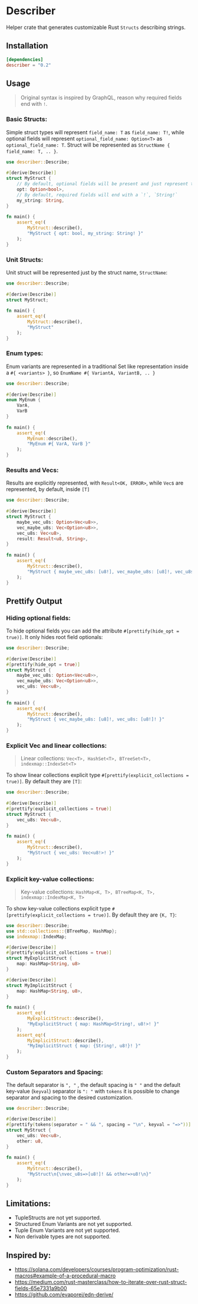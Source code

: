 # Describer

Helper crate that generates customizable Rust `Structs` describing strings.

## Installation
```toml
[dependencies]
describer = "0.2"
```

## Usage

> Original syntax is inspired by GraphQL, reason why required fields end with `!`.

### Basic Structs:

Simple struct types will represent `field_name: T` as `field_name: T!`, while optional fields will represent `optional_field_name: Option<T>` as `optional_field_name: T`. Struct will be represented as `StructName { field_name: T, .. }`.
```rust
use describer::Describe;
 
#[derive(Describe)]
struct MyStruct {
    // By default, optional fields will be present and just represent the generic type, `bool`
    opt: Option<bool>,
    // By default, required fields will end with a `!`, `String!`
    my_string: String,
}
 
fn main() {
    assert_eq!(
        MyStruct::describe(),
        "MyStruct { opt: bool, my_string: String! }"
    );
}
```

### Unit Structs:

Unit struct will be represented just by the struct name, `StructName`:
```rust
use describer::Describe;
 
#[derive(Describe)]
struct MyStruct;
 
fn main() {
    assert_eq!(
        MyStruct::describe(),
        "MyStruct"
    );
}
```

### Enum types:

Enum variants are represented in a traditional Set like representation inside a `#{ <variants> }`, so `EnumName #{ VariantA, VariantB, .. }`
```rust
use describer::Describe;
 
#[derive(Describe)]
enum MyEnum {
    VarA,
    VarB
}
 
fn main() {
    assert_eq!(
        MyEnum::describe(),
        "MyEnum #{ VarA, VarB }"
    );
}
```

### Results and Vecs:

Results are explicitly represented, with `Result<OK, ERROR>`, while `Vec`s are represented, by default, inside `[T]`
```rust
use describer::Describe;
 
#[derive(Describe)]
struct MyStruct {
    maybe_vec_u8s: Option<Vec<u8>>,
    vec_maybe_u8s: Vec<Option<u8>>,
    vec_u8s: Vec<u8>,
    result: Result<u8, String>,
}
 
fn main() {
    assert_eq!(
        MyStruct::describe(),
        "MyStruct { maybe_vec_u8s: [u8!], vec_maybe_u8s: [u8]!, vec_u8s: [u8!]!, result: Result<u8!, String!>! }"
    );
}
```

## Prettify Output

### Hiding optional fields:
To hide optional fields you can add the attribute `#[prettify(hide_opt = true)]`. It only hides root field optionals:

```rust
use describer::Describe;
 
#[derive(Describe)]
#[prettify(hide_opt = true)]
struct MyStruct {
    maybe_vec_u8s: Option<Vec<u8>>,
    vec_maybe_u8s: Vec<Option<u8>>,
    vec_u8s: Vec<u8>,
}
 
fn main() {
    assert_eq!(
        MyStruct::describe(),
        "MyStruct { vec_maybe_u8s: [u8]!, vec_u8s: [u8!]! }"
    );
}
```

### Explicit Vec and linear collections:

> Linear collections: `Vec<T>, HashSet<T>, BTreeSet<T>, indexmap::IndexSet<T>`

To show linear collections explicit type `#[prettify(explicit_collections = true)]`. By default they are `[T]`:

```rust
use describer::Describe;
 
#[derive(Describe)]
#[prettify(explicit_collections = true)]
struct MyStruct {
    vec_u8s: Vec<u8>,
}
 
fn main() {
    assert_eq!(
        MyStruct::describe(),
        "MyStruct { vec_u8s: Vec<u8!>! }"
    );
}
```

### Explicit key-value collections:

> Key-value collections: `HashMap<K, T>, BTreeMap<K, T>, indexmap::IndexMap<K, T>`

To show key-value collections explicit type `#[prettify(explicit_collections = true)]`. By default they are `{K, T}`:

```rust
use describer::Describe;
use std::collections::{BTreeMap, HashMap};
use indexmap::IndexMap;

#[derive(Describe)]
#[prettify(explicit_collections = true)]
struct MyExplicitStruct {
    map: HashMap<String, u8>
}

#[derive(Describe)]
struct MyImplicitStruct {
    map: HashMap<String, u8>,
}
 
fn main() {
    assert_eq!(
        MyExplicitStruct::describe(),
        "MyExplicitStruct { map: HashMap<String!, u8!>! }"
    );
    assert_eq!(
        MyImplicitStruct::describe(),
        "MyImplicitStruct { map: {String!, u8!}! }"
    );
}
```

### Custom Separators and Spacing:

The default separator is `", "` , the default spacing is `" "` and the default key-value (`keyval`) separator is `": "` with `tokens` it is possible to change separator and spacing to the desired customization.

```rust
use describer::Describe;

#[derive(Describe)]
#[prettify(tokens(separator = " && ", spacing = "\n", keyval = "=>"))]
struct MyStruct {
    vec_u8s: Vec<u8>,
    other: u8,
}
 
fn main() {
    assert_eq!(
        MyStruct::describe(),
        "MyStruct\n{\nvec_u8s=>[u8!]! && other=>u8!\n}"
    );
}
```

## Limitations:
- TupleStructs are not yet supported.
- Structured Enum Variants are not yet supported.
- Tuple Enum Variants are not yet supported.
- Non derivable types are not supported.

## Inspired by:
- https://solana.com/developers/courses/program-optimization/rust-macros#example-of-a-procedural-macro
- https://medium.com/rust-masterclass/how-to-iterate-over-rust-struct-fields-65e7331a9b00
- https://github.com/evaporei/edn-derive/